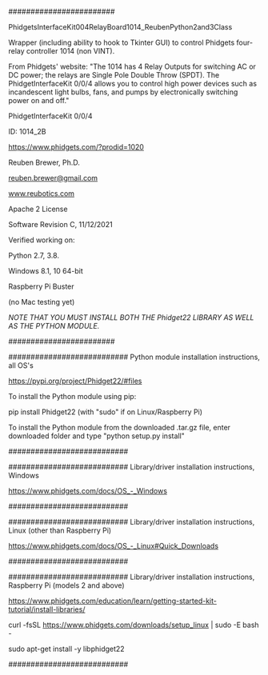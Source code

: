 ########################  

PhidgetsInterfaceKit004RelayBoard1014_ReubenPython2and3Class

Wrapper (including ability to hook to Tkinter GUI) to control Phidgets four-relay controller 1014 (non VINT).

From Phidgets' website:
"The 1014 has 4 Relay Outputs for switching AC or DC power; the relays are Single Pole Double Throw (SPDT). The PhidgetInterfaceKit 0/0/4 allows you to control high power devices such as incandescent light bulbs, fans, and pumps by electronically switching power on and off."

PhidgetInterfaceKit 0/0/4

ID: 1014_2B

https://www.phidgets.com/?prodid=1020

Reuben Brewer, Ph.D.

reuben.brewer@gmail.com

www.reubotics.com

Apache 2 License

Software Revision C, 11/12/2021

Verified working on: 

Python 2.7, 3.8.

Windows 8.1, 10 64-bit

Raspberry Pi Buster 

(no Mac testing yet)

*NOTE THAT YOU MUST INSTALL BOTH THE Phidget22 LIBRARY AS WELL AS THE PYTHON MODULE.*

########################  

########################### Python module installation instructions, all OS's

https://pypi.org/project/Phidget22/#files

To install the Python module using pip:

pip install Phidget22       (with "sudo" if on Linux/Raspberry Pi)

To install the Python module from the downloaded .tar.gz file, enter downloaded folder and type "python setup.py install"

###########################

########################### Library/driver installation instructions, Windows

https://www.phidgets.com/docs/OS_-_Windows

###########################

########################### Library/driver installation instructions, Linux (other than Raspberry Pi)

https://www.phidgets.com/docs/OS_-_Linux#Quick_Downloads

###########################

########################### Library/driver installation instructions, Raspberry Pi (models 2 and above)

https://www.phidgets.com/education/learn/getting-started-kit-tutorial/install-libraries/

curl -fsSL https://www.phidgets.com/downloads/setup_linux | sudo -E bash -

sudo apt-get install -y libphidget22
 
###########################
